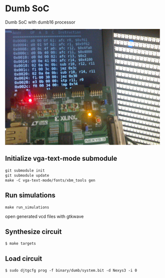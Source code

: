 # Dumb SoC
Dumb SoC with dumb16 processor

![alt text](https://raw.githubusercontent.com/bntmorgan/dumb16/master/dumb16.jpg)

## Initialize vga-text-mode submodule
```
git submodule init
git submodule update
make -C vga-text-mode/fonts/xbm_tools gen
```

## Run simulations
```
make run_simulations
```
open generated vcd files with gtkwave

## Synthesize circuit
```
$ make targets
```

## Load circuit
```
$ sudo djtgcfg prog -f binary/dumb/system.bit -d Nexys3 -i 0
```
